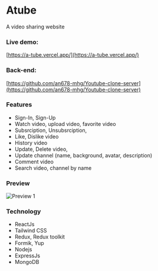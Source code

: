 # Atube

A video sharing website

### Live demo:

[https://a-tube.vercel.app/](https://a-tube.vercel.app/)

### Back-end:

[https://github.com/an678-mhg/Youtube-clone-server](https://github.com/an678-mhg/Youtube-clone-server)

### Features

- Sign-In, Sign-Up
- Watch video, upload video, favorite video
- Subsrciption, Unsubsrciption,
- Like, Dislike video
- History video
- Update, Delete video,
- Update channel (name, background, avatar, description)
- Comment video
- Search video, channel by name

### Preview

![Preview 1](https://res.cloudinary.com/annnn/image/upload/v1662103683/A%CC%89nh_chu%CC%A3p_ma%CC%80n_hi%CC%80nh_2022-09-02_142650_gjxijp.png)

### Technology

- ReactJs
- Tailwind CSS
- Redux, Redux toolkit
- Formik, Yup
- Nodejs
- ExpressJs
- MongoDB
